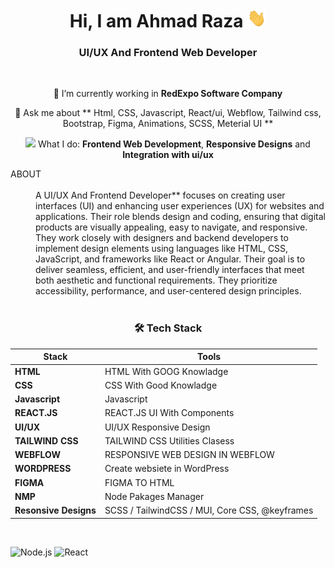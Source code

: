 <h1 align="center">Hi, I am Ahmad Raza </a> <img src="https://raw.githubusercontent.com/ABSphreak/ABSphreak/master/gifs/Hi.gif" width="30px" height="30px"></h1>

<h3 align="center">UI/UX And Frontend Web Developer</h3>

 
 <br/>
 
 <div align="center">

🌱 I’m currently working in **RedExpo Software Company**

💬 Ask me about ** Html, CSS, Javascript, React/ui, Webflow,  Tailwind css, Bootstrap, Figma, Animations, SCSS, Meterial UI **

<img src="https://media.giphy.com/media/WUlplcMpOCEmTGBtBW/giphy.gif" width="30"> What I do: **Frontend Web Development**, **Responsive Designs** and **Integration with ui/ux**



  
</div>

 <dt>ABOUT</dt>
<br/>
<dd>A UI/UX And Frontend Developer** focuses on creating user interfaces (UI) and enhancing user experiences (UX) for websites and applications. Their role blends design and coding, ensuring that digital products are visually appealing, easy to navigate, and responsive. They work closely with designers and backend developers to implement design elements using languages like HTML, CSS, JavaScript, and frameworks like React or Angular. Their goal is to deliver seamless, efficient, and user-friendly interfaces that meet both aesthetic and functional requirements. They prioritize accessibility, performance, and user-centered design principles.</dd>
<br/>

 <div align="center">
 
<h3 align="center" > 🛠 Tech Stack </h3>

| Stack | Tools |
|---|---|
|**HTML**| HTML With GOOG Knowladge|
|**CSS**| CSS With Good Knowladge|
|**Javascript**| Javascript|
|**REACT.JS**|REACT.JS UI With Components|
|**UI/UX**| UI/UX Responsive Design|
|**TAILWIND CSS**|TAILWIND CSS Utilities Clasess|
|**WEBFLOW**| RESPONSIVE WEB DESIGN IN WEBFLOW |
|**WORDPRESS**| Create websiete in WordPress |
|**FIGMA**| FIGMA TO HTML |
|**NMP**| Node Pakages Manager |
|**Resonsive Designs**| SCSS / TailwindCSS / MUI,  Core CSS, @keyframes|



 </div>
<br/>



<p align="center">
 
![Node.js ](https://www.w3schools.com/TAGS/default.asp)
![React](https://img.shields.io/badge/react-%2320232a.svg?logo=react&logoColor=%2361DAFB)
 
 </p>
